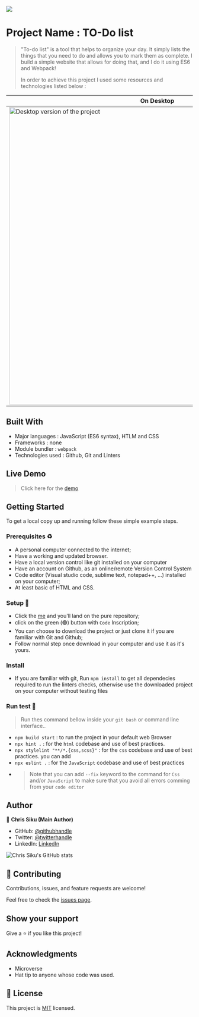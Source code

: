 ![](https://img.shields.io/badge/Microverse-blueviolet)

# Project Name : TO-Do list

> "To-do list" is a tool that helps to organize your day. It simply lists the things that you need to do and allows you to mark them as complete. 
> I build a simple website that allows for doing that, and I do it using ES6 and Webpack!
>
>
> In order to achieve this project I used some resources and technologies listed below :

<!-- ## Here is the screen shoot of the project -->

<!-- ![screen](https://user-images.githubusercontent.com/101924220/169167327-1be8919e-2bda-4006-8efe-1d12850dc485.PNG) -->

| On Desktop                                                                                                                                                                 | On Mobile                                                                                                                                                                 |
| --------------------------------------------------------------------------------------------------------------------------------------------------------------------- | --------------------------------------------------------------------------------------------------------------------------------------------------------------------- |
| <img width="800" alt="Desktop version of the project" src="https://user-images.githubusercontent.com/101924220/171381137-ca12362a-5694-4ad5-8671-938bf5574d5d.PNG"> | <img width="320" alt="Mobile Version" src="https://user-images.githubusercontent.com/101924220/171381163-1bbe6b1d-6895-480b-8487-2a0e7b0c3f94.PNG"> |


## Built With

- Major languages : JavaScript (ES6 syntax), HTLM and CSS
- Frameworks : none
- Module bundler : `webpack`
- Technologies used : Github, Git and Linters

## Live Demo

> Click here for the [demo](https://chrissiku.github.io/To-Do-List/dist)

## Getting Started

To get a local copy up and running follow these simple example steps.

### Prerequisites ♻️

- A personal computer connected to the internet;
- Have a working and updated browser.
- Have a local version control like git installed on your computer
- Have an account on Github, as an online/remote Version Control System
- Code editor (Visual studio code, sublime text, notepad++, ...) installed on your computer;
- At least basic of HTML and CSS.

### Setup 🎰

- Click the [me](https://github.com/Chrissiku/To-Do-List) and you'll land on the pure repository;
- click on the green (🟢) button with `Code` Inscription;
- You can choose to download the project or just clone it if you are familiar with Git and Github;
- Follow normal step once download in your computer and use it as it's yours.

### Install

- If you are familiar with git, Run `npm install` to get all dependecies required to run the linters checks, otherwise use the downloaded project on your computer without testing files

### Run test 🧪

> Run thes command bellow inside your `git bash` or command line interface..

- `npm build start` : to run the project in your default web Browser
- `npx hint .` : for the `html` codebase and use of best practices.
- `npx stylelint "**/*.{css,scss}"` : for the `css` codebase and use of best practices. you can add
- `npx eslint .` : for the `JavaScript` codebase and use of best practices
- > Note that you can add `--fix` keyword to the command for `Css` and/or `JavaScript` to make sure that you avoid all errors comming from your `code editor`

## Author

👤 **Chris Siku (Main Author)**

- GitHub: [@githubhandle](https://github.com/Chrissiku)
- Twitter: [@twitterhandle](https://twitter.com/christian_siku)
- LinkedIn: [LinkedIn](https://www.linkedin.com/in/chris-siku-4bb53b232/)

![Chris Siku's GitHub stats](https://github-readme-stats.vercel.app/api?username=Chrissiku&count_private=true&theme=dark&show_icons=true)


## 🤝 Contributing

Contributions, issues, and feature requests are welcome!

Feel free to check the [issues page](../../issues/).

## Show your support

Give a ⭐️ if you like this project!

## Acknowledgments

- Microverse
- Hat tip to anyone whose code was used.

## 📝 License

This project is [MIT](./MIT.md) licensed.

